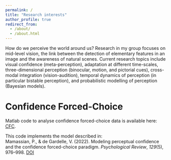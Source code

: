 ```yaml
---
permalink: /
title: "Research interests"
author_profile: true
redirect_from: 
  - /about/
  - /about.html
---
```


How do we perceive the world around us? Research in my group focuses on mid-level vision, the link between the detection of elementary features in an image and the awareness of natural scenes. Current research topics include visual confidence (meta-perception), adaptation at different time-scales, three-dimensional perception (binocular, motion, and pictorial cues), cross-modal integration (vision-audition), temporal dynamics of perception (in particular bistable perception), and probabilistic modelling of perception (Bayesian models).

Confidence Forced-Choice
======
Matlab code to analyse confidence forced-choice data is available here: [CFC](https://github.com/mamassian/cfc).

This code implements the model described in: \
Mamassian, P., & de Gardelle, V. (2022). Modeling perceptual confidence and the confidence forced-choice paradigm. _Psychological Review_, _129_(5), 976–998. [DOI](https://doi.org/10.1037/rev0000312)


